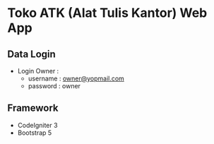 # Toko ATK (Alat Tulis Kantor) Web App

## Data Login
* Login Owner : 
   * username : owner@yopmail.com
   * password : owner

## Framework ##
* CodeIgniter 3
* Bootstrap 5
